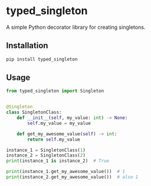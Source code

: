 # typed_singleton

A simple Python decorator library for creating singletons.

## Installation

```bash
pip install typed_singleton
```

## Usage

```python
from typed_singleton import Singleton


@Singleton
class SingletonClass:
    def __init__(self, my_value: int) -> None:
        self.my_value = my_value

    def get_my_awesome_value(self) -> int:
        return self.my_value

instance_1 = SingletonClass(1)
instance_2 = SingletonClass(2)
print(instance_1 is instance_2)  # True

print(instance_1.get_my_awesome_value())  # 1
print(instance_2.get_my_awesome_value())  # also 1
```
